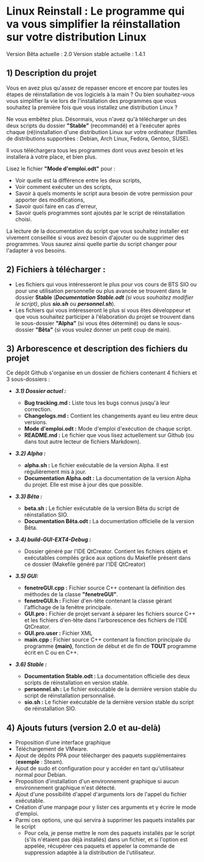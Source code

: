 # Linux Reinstall : Le programme qui va vous simplifier la réinstallation sur votre distribution Linux

Version Bêta actuelle : 2.0
Version stable actuelle : 1.4.1

## 1) Description du projet

Vous en avez plus qu'assez de repasser encore et encore par toutes les étapes de réinstallation de vos logiciels à la main ? Ou bien souhaitez-vous vous simplifier la vie lors de l'installation des programmes que vous souhaitez la première fois que vous installez une distribution Linux ?

Ne vous embêtez plus. Désormais, vous n'avez qu'à télécharger un des deux scripts du dossier **"Stable"** (recommandé) et à l'exécuter après chaque (ré)installation d'une distribution Linux sur votre ordinateur (familles de distributions supportées : Debian, Arch Linux, Fedora, Gentoo, SUSE).

Il vous téléchargera tous les programmes dont vous avez besoin et les installera à votre place, et bien plus.

Lisez le fichier **"Mode d'emploi.odt"** pour :  
<ul>
    <li> Voir quelle est la différence entre les deux scripts,  </li>
    <li> Voir comment exécuter un des scripts,  </li>
    <li> Savoir à quels moments le script aura besoin de votre permission pour apporter des modifications,  </li>  
    <li> Savoir quoi faire en cas d'erreur,  </li>
    <li> Savoir quels programmes sont ajoutés par le script de réinstallation choisi.  </li>  
</ul>

La lecture de la documentation du script que vous souhaitez installer est vivement conseillée si vous avez besoin d'ajouter ou de supprimer des programmes. Vous saurez ainsi quelle partie du script changer pour l'adapter à vos besoins.

## 2) Fichiers à télécharger :

- Les fichiers qui vous intéresseront le plus pour vos cours de BTS SIO ou pour une utilisation personnelle ou plus avancée se trouvent dans le dossier **Stable** (*__Documentation Stable.odt__* _(si vous souhaitez modifier le script)_, plus *__sio.sh__* ou *__personnel.sh__*).  
- Les fichiers qui vous intéresseront le plus si vous êtes développeur et que vous souhaitez participer à l'élaboration du projet se trouvent dans le sous-dossier **"Alpha"** (si vous êtes déterminé) ou dans le sous-dossier **"Bêta"** (si vous voulez donner un petit coup de main).  

## 3) Arborescence et description des fichiers du projet

Ce dépôt Github s'organise en un dossier de fichiers contenant 4 fichiers et 3 sous-dossiers :  

* *__3.1) Dossier actuel :__*
    * **Bug tracking.md :** Liste tous les bugs connus jusqu'à leur correction.  
    * **Changelogs.md :** Contient les changements ayant eu lieu entre deux versions.  
    * **Mode d'emploi.odt :** Mode d'emploi d'exécution de chaque script.  
    * **README.md :** Le fichier que vous lisez actuellement sur Github (ou dans tout autre lecteur de fichiers Markdown).  

* *__3.2) Alpha :__*
    - **alpha.sh :** Le fichier exécutable de la version Alpha. Il est régulièrement mis à jour.  
    - **Documentation Alpha.odt :** La documentation de la version Alpha du projet. Elle est mise à jour dès que possible.  

* *__3.3) Bêta :__*
    - **beta.sh :** Le fichier exécutable de la version Bêta du script de réinstallation SIO.  
    - **Documentation Bêta.odt :** La documentation officielle de la version Bêta.  

* *__3.4) build-GUI-EXT4-Debug :__*
    - Dossier généré par l'IDE QtCreator. Contient les fichiers objets et exécutables compilés grâce aux options du Makefile présent dans ce dossier (Makefile généré par l'IDE QtCreator)

* *__3.5) GUI:__*
    - **fenetreGUI.cpp :** Fichier source C++ contenant la définition des méthodes de la classe **"fenetreGUI"**.  
    - **fenetreGUI.h :** Fichier d'en-tête contenant la classe gérant l'affichage de la fenêtre principale.  
    - **GUI.pro :** Fichier de projet servant à séparer les fichiers source C++ et les fichiers d'en-tête dans l'arborescence des fichiers de l'IDE QtCreator.  
    - **GUI.pro.user :** Fichier XML
    - **main.cpp :** Fichier source C++ contenant la fonction principale du programme **(main)**, fonction de début et de fin de **TOUT** programme écrit en C ou en C++.

* *__3.6) Stable :__*
    - **Documentation Stable.odt :** La documentation officielle des deux scripts de réinstallation en version stable.
    - **personnel.sh :** Le fichier exécutable de la dernière version stable du script de réinstallation personnalisé.  
    - **sio.sh :** Le fichier exécutable de la dernière version stable du script de réinstallation SIO.


## 4) Ajouts futurs (version 2.0 et au-delà)

- Proposition d'une interface graphique  
- Téléchargement de VMware.  
- Ajout de dépôts PPA pour télécharger des paquets supplémentaires (**exemple** : Steam).  
- Ajout de sudo et configuration pour y accéder en tant qu'utilisateur normal pour Debian.  
- Proposition d'installation d'un environnement graphique si aucun environnement graphique n'est détecté.  
- Ajout d'une possibilité d'appel d'arguments lors de l'appel du fichier exécutable.
- Création d'une manpage pour y lister ces arguments et y écrire le mode d'emploi.
- Parmi ces options, une qui servira à supprimer les paquets installés par le script
    - Pour cela, je pense mettre le nom des paquets installés par le script (s'ils n'étaient pas déjà installés) dans un fichier, et si l'option est appelée, récupérer ces paquets et appeler la commande de suppression adaptée à la distribution de l'utilisateur.
